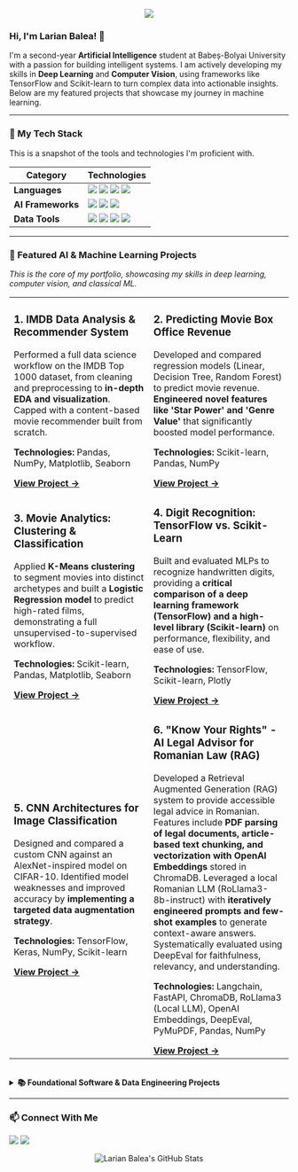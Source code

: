 <p align="center">
  <img src="https://capsule-render.vercel.app/api?type=waving&color=0077b6&height=180§ion=header&text=Larian%20Balea&fontSize=90&animation=fadeIn&fontAlignY=38&descAlignY=51" />
</p>

### Hi, I'm Larian Balea! 👋

I'm a second-year **Artificial Intelligence** student at Babeș-Bolyai University with a passion for building intelligent systems. I am actively developing my skills in **Deep Learning** and **Computer Vision**, using frameworks like TensorFlow and Scikit-learn to turn complex data into actionable insights. Below are my featured projects that showcase my journey in machine learning.

---

### 🧠 My Tech Stack
This is a snapshot of the tools and technologies I'm proficient with.

| Category          | Technologies                                                                                                                                                                                                                                                                  |
|-------------------|-------------------------------------------------------------------------------------------------------------------------------------------------------------------------------------------------------------------------------------------------------------------------------|
| **Languages**     | <img src="https://img.shields.io/badge/Python-3776AB?style=for-the-badge&logo=python&logoColor=white" /> <img src="https://img.shields.io/badge/C%2B%2B-00599C?style=for-the-badge&logo=c%2B%2B&logoColor=white" /> <img src="https://img.shields.io/badge/Java-ED8B00?style=for-the-badge&logo=java&logoColor=white" /> <img src="https://img.shields.io/badge/SQL-4479A1?style=for-the-badge&logo=postgresql&logoColor=white" />                                                                                                                                                                                                                                                                                                                                |
| **AI Frameworks** | <img src="https://img.shields.io/badge/TensorFlow-FF6F00?style=for-the-badge&logo=tensorflow&logoColor=white" /> <img src="https://img.shields.io/badge/Keras-D00000?style=for-the-badge&logo=keras&logoColor=white" /> <img src="https://img.shields.io/badge/scikit--learn-F7931E?style=for-the-badge&logo=scikit-learn&logoColor=white" />                                                                                                                                                                                                                                                                                                                                    |
| **Data Tools**    | <img src="https://img.shields.io/badge/Pandas-150458?style=for-the-badge&logo=pandas&logoColor=white" /> <img src="https://img.shields.io/badge/NumPy-013243?style=for-the-badge&logo=numpy&logoColor=white" /> <img src="https://img.shields.io/badge/Plotly-3F4F75?style=for-the-badge&logo=plotly&logoColor=white" /> <img src="https://img.shields.io/badge/OpenCV-5C3EE8?style=for-the-badge&logo=opencv&logoColor=white" />                                                                                                                                                                                                                                                                |

---

### 🚀 Featured AI & Machine Learning Projects
*This is the core of my portfolio, showcasing my skills in deep learning, computer vision, and classical ML.*

<table>
  <tr>
    <td width="50%">
      <h3>1. IMDB Data Analysis & Recommender System</h3>
      <p>Performed a full data science workflow on the IMDB Top 1000 dataset, from cleaning and preprocessing to <strong>in-depth EDA and visualization</strong>. Capped with a content-based movie recommender built from scratch.</p>
      <p><b>Technologies:</b> Pandas, NumPy, Matplotlib, Seaborn</p>
      <a href="https://github.com/larian-balea/ML-projects/tree/main/1.%20Movie-Analysis-and-Recommender"><b>View Project →</b></a>
    </td>
    <td width="50%">
      <h3>2. Predicting Movie Box Office Revenue</h3>
      <p>Developed and compared regression models (Linear, Decision Tree, Random Forest) to predict movie revenue. <strong>Engineered novel features like 'Star Power' and 'Genre Value'</strong> that significantly boosted model performance.</p>
      <p><b>Technologies:</b> Scikit-learn, Pandas, NumPy</p>
      <a href="https://github.com/larian-balea/ML-projects/tree/main/2.%20Movie-Revenue-Prediction-Scikit-Learn"><b>View Project →</b></a>
    </td>
  </tr>
  <tr>
    <td width="50%">
      <h3>3. Movie Analytics: Clustering & Classification</h3>
      <p>Applied <strong>K-Means clustering</strong> to segment movies into distinct archetypes and built a <strong>Logistic Regression model</strong> to predict high-rated films, demonstrating a full unsupervised-to-supervised workflow.</p>
      <p><b>Technologies:</b> Scikit-learn, Pandas, Matplotlib, Seaborn</p>
      <a href="https://github.com/larian-balea/ML-projects/tree/main/3.%20Movie-Clustering-and-Classification-Scikit-Learn"><b>View Project →</b></a>
    </td>
    <td width="50%">
      <h3>4. Digit Recognition: TensorFlow vs. Scikit-Learn</h3>
      <p>Built and evaluated MLPs to recognize handwritten digits, providing a <strong>critical comparison of a deep learning framework (TensorFlow) and a high-level library (Scikit-learn)</strong> on performance, flexibility, and ease of use.</p>
      <p><b>Technologies:</b> TensorFlow, Scikit-learn, Plotly</p>
      <a href="https://github.com/larian-balea/ML-projects/tree/main/4.%20Handwritten-Digit-Recognition-Scikit-Learn-vs-TensorFlow"><b>View Project →</b></a>
    </td>
  </tr>
    <tr>
    <td width="50%">
      <h3>5. CNN Architectures for Image Classification</h3>
      <p>Designed and compared a custom CNN against an AlexNet-inspired model on CIFAR-10. Identified model weaknesses and improved accuracy by <strong>implementing a targeted data augmentation strategy</strong>.</p>
      <p><b>Technologies:</b> TensorFlow, Keras, NumPy, Scikit-learn</p>
      <a href="https://github.com/larian-balea/ML-projects/tree/main/5.%20Image-Classification-Custom-CNN-vs-AlexNet"><b>View Project →</b></a>
    </td>
    <td width="50%">
      <h3>6. "Know Your Rights" - AI Legal Advisor for Romanian Law (RAG)</h3>
      <p>Developed a Retrieval Augmented Generation (RAG) system to provide accessible legal advice in Romanian. Features include <strong>PDF parsing of legal documents, article-based text chunking, and vectorization with OpenAI Embeddings</strong> stored in ChromaDB. Leveraged a local Romanian LLM (RoLlama3-8b-instruct) with <strong>iteratively engineered prompts and few-shot examples</strong> to generate context-aware answers. Systematically evaluated using DeepEval for faithfulness, relevancy, and understanding.</p>
      <p><b>Technologies:</b> Langchain, FastAPI, ChromaDB, RoLlama3 (Local LLM), OpenAI Embeddings, DeepEval, PyMuPDF, Pandas, NumPy</p>
      <a href="https://github.com/larian-balea/ML-projects/tree/main/Know-Your-Rights-main"><b>View Project →</b></a>
    </td>
  </tr>
</table>

<br>

<details>
<summary><b>📚 Foundational Software & Data Engineering Projects</b></summary>
<br>

- **[Healthcare Management System (Java)](https://github.com/[your-github-username]/healthcare-system)**: A JavaFX GUI application with database integration (Maven-based) for managing patients, doctors, and appointments.
- **[Fair Management System (SQL)](https://github.com/[your-github-username]/fair-management)**: A comprehensive SQL project modeling a fair with zones, animals, shops, and employees, including tables, procedures, triggers, and views.
- **[Image Processing (C++)](https://github.com/[your-github-username]/image-processing)**: A console application for basic image manipulation, including brightness/contrast adjustments, gamma correction, and convolutions.
- **[Word Ladder (C++)](https://github.com/[your-github-username]/word-ladder)**: A game that transforms one word into another by changing one letter at a time, with automatic and interactive play modes.
- **[Clothes Manager (Lua)](https://github.com/[your-github-username]/clothes-manager)**: A stylish app to mix and match clothing items and build outfits, featuring a beautiful design.
</details>

---

### 📫 Connect With Me

<p align="left">
  <a href="https://www.linkedin.com/in/larian-balea/" target="_blank"><img src="https://img.shields.io/badge/LinkedIn-0077B5?style=for-the-badge&logo=linkedin&logoColor=white" /></a>
  <a href="mailto:larian.balea@gmail.com"><img src="https://img.shields.io/badge/Gmail-D14836?style=for-the-badge&logo=gmail&logoColor=white" /></a>
</p>

<!-- Optional: Add GitHub stats for a nice final touch -->
<p align="center">
  <img src="https://github-readme-stats.vercel.app/api?username=[your-github-username]&show_icons=true&theme=radical" alt="Larian Balea's GitHub Stats" />
</p>
